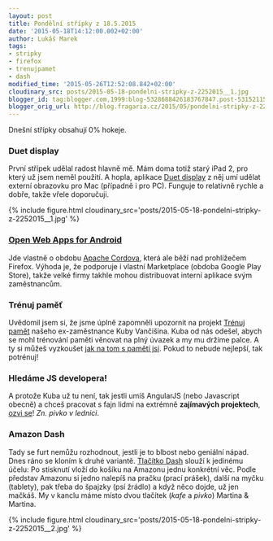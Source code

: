 ```yaml
---
layout: post
title: Pondělní střípky z 18.5.2015
date: '2015-05-18T14:12:00.002+02:00'
author: Lukáš Marek
tags:
- stripky
- firefox
- trenujpamet
- dash
modified_time: '2015-05-26T12:52:08.842+02:00'
cloudinary_src: posts/2015-05-18-pondelni-stripky-z-2252015__1.jpg
blogger_id: tag:blogger.com,1999:blog-5328688426183767847.post-5315211502016006051
blogger_orig_url: http://blog.fragaria.cz/2015/05/pondelni-stripky-z-2252015.html
---
```


Dnešní střípky obsahují 0% hokeje.

### Duet display

První střípek udělal radost hlavně mě. Mám doma totiž starý iPad 2, pro
který už jsem neměl použití.
A hopla, aplikace [Duet display](http://www.duetdisplay.com/) z něj umí
udělat externí obrazovku pro Mac (případně i pro PC). Funguje to
relativně rychle a dobře, takže vřele
doporučuji.

{% include figure.html cloudinary_src='posts/2015-05-18-pondelni-stripky-z-2252015__1.jpg' %}

### [Open Web Apps for Android](https://developer.mozilla.org/en/Marketplace/Options/Open_web_apps_for_android)

Jde vlastně o obdobu [Apache Cordova](https://cordova.apache.org/),
která ale běží nad prohlížečem Firefox. Výhoda je, že podporuje i
vlastní Marketplace (obdoba Google Play Store), takže velké firmy takhle
mohou distribuovat interní aplikace svým zaměstnancům.

### Trénuj paměť

Uvědomil jsem si, že jsme úplně zapomněli upozornit na projekt [Trénuj
pamět](http://www.trenujpamet.cz/) našeho ex-zaměstnance Kuby Vančišina.
Kuba od nás odešel, abych se mohl trénování paměti věnovat na plný
úvazek a my mu držíme palce.
A ty si můžeš vyzkoušet [jak na tom s pamětí
jsi](http://www.trenujpamet.cz/vyzkousejte-svou-pamet). Pokud to nebude
nejlepší, tak potrénuj\!

### Hledáme JS developera\!

A protože Kuba už tu není, tak jestli umíš AngularJS (nebo Javascript
obecně) a chceš pracovat s fajn lidmi na extrémně **zajímavých
projektech**, [ozvi se](mailto:hr@fragaria.cz)\! *Zn. pivko v
lednici*.

### Amazon Dash

Tady se furt nemůžu rozhodnout, jestli je to blbost nebo geniální nápad.
Dnes ráno se kloním k druhé variantě.
[Tlačítko Dash](https://www.amazon.com/oc/dash-button) slouží k jedinému
účelu: Po stisknutí vloží do košíku na Amazonu jednu konkrétní věc.
Podle představ Amazonu si jedno nalepíš na pračku (prací prášek), další
na myčku (tablety), pak třeba do špajzky (psí žrádlo) a když něco dojde,
už jen mačkáš.
My v kanclu máme místo dvou tlačítek (*kafe* a *pivko*) Martina &
Martina.

{% include figure.html cloudinary_src='posts/2015-05-18-pondelni-stripky-z-2252015__2.jpg' %}
